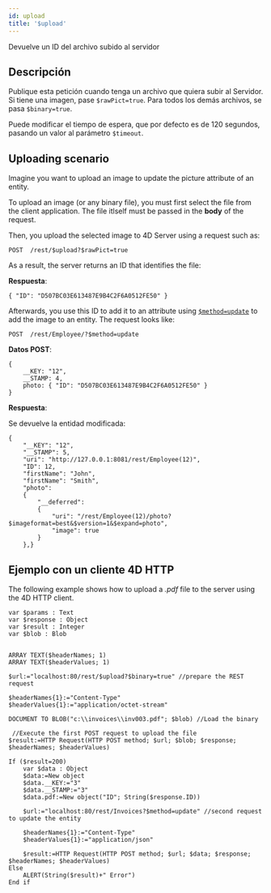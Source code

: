 ```yaml
---
id: upload
title: '$upload'
---
```



Devuelve un ID del archivo subido al servidor

## Descripción

Publique esta petición cuando tenga un archivo que quiera subir al Servidor. Si tiene una imagen, pase `$rawPict=true`. Para todos los demás archivos, se pasa `$binary=true`.

Puede modificar el tiempo de espera, que por defecto es de 120 segundos, pasando un valor al parámetro `$timeout`.

## Uploading scenario

Imagine you want to upload an image to update the picture attribute of an entity.

To upload an image (or any binary file), you must first select the file from the client application. The file itlself must be passed in the **body** of the request.

Then, you upload the selected image to 4D Server using a request such as:

 `POST  /rest/$upload?$rawPict=true`

As a result, the server returns an ID that identifies the file:

**Respuesta**:

`{ "ID": "D507BC03E613487E9B4C2F6A0512FE50" }`

Afterwards, you use this ID to add it to an attribute using [`$method=update`]($method.md#methodupdate) to add the image to an entity. The request looks like:

 `POST  /rest/Employee/?$method=update`

**Datos POST**:

```
{
    __KEY: "12",
    __STAMP: 4,
    photo: { "ID": "D507BC03E613487E9B4C2F6A0512FE50" } 
}
```

**Respuesta**:

Se devuelve la entidad modificada:

```
{
    "__KEY": "12", 
    "__STAMP": 5, 
    "uri": "http://127.0.0.1:8081/rest/Employee(12)", 
    "ID": 12, 
    "firstName": "John", 
    "firstName": "Smith",
    "photo":
    {
        "__deferred":
        {
            "uri": "/rest/Employee(12)/photo?$imageformat=best&$version=1&$expand=photo",
            "image": true
        }
    },}
```

## Ejemplo con un cliente 4D HTTP

The following example shows how to upload a *.pdf* file to the server using the 4D HTTP client.

```4d
var $params : Text
var $response : Object
var $result : Integer
var $blob : Blob


ARRAY TEXT($headerNames; 1)
ARRAY TEXT($headerValues; 1)

$url:="localhost:80/rest/$upload?$binary=true" //prepare the REST request

$headerNames{1}:="Content-Type"
$headerValues{1}:="application/octet-stream"

DOCUMENT TO BLOB("c:\\invoices\\inv003.pdf"; $blob) //Load the binary 

 //Execute the first POST request to upload the file
$result:=HTTP Request(HTTP POST method; $url; $blob; $response; $headerNames; $headerValues)

If ($result=200) 
    var $data : Object
    $data:=New object
    $data.__KEY:="3"
    $data.__STAMP:="3"
    $data.pdf:=New object("ID"; String($response.ID)) 

    $url:="localhost:80/rest/Invoices?$method=update" //second request to update the entity

    $headerNames{1}:="Content-Type"
    $headerValues{1}:="application/json"

    $result:=HTTP Request(HTTP POST method; $url; $data; $response; $headerNames; $headerValues)
Else
    ALERT(String($result)+" Error")
End if
```
